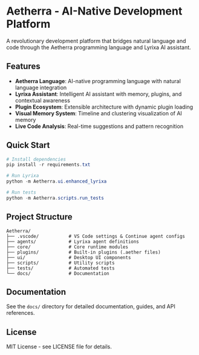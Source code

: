 # Aetherra - AI-Native Development Platform

A revolutionary development platform that bridges natural language and code through the Aetherra programming language and Lyrixa AI assistant.

## Features

- **Aetherra Language**: AI-native programming language with natural language integration
- **Lyrixa Assistant**: Intelligent AI assistant with memory, plugins, and contextual awareness
- **Plugin Ecosystem**: Extensible architecture with dynamic plugin loading
- **Visual Memory System**: Timeline and clustering visualization of AI memory
- **Live Code Analysis**: Real-time suggestions and pattern recognition

## Quick Start

```powershell
# Install dependencies
pip install -r requirements.txt

# Run Lyrixa
python -m Aetherra.ui.enhanced_lyrixa

# Run tests
python -m Aetherra.scripts.run_tests
```

## Project Structure

```text
Aetherra/
├── .vscode/           # VS Code settings & Continue agent configs
├── agents/            # Lyrixa agent definitions
├── core/              # Core runtime modules
├── plugins/           # Built-in plugins (.aether files)
├── ui/                # Desktop UI components
├── scripts/           # Utility scripts
├── tests/             # Automated tests
└── docs/              # Documentation
```

## Documentation

See the `docs/` directory for detailed documentation, guides, and API references.

## License

MIT License - see LICENSE file for details.
